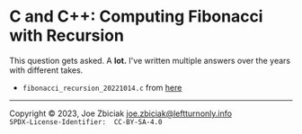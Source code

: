 # C and C++: Computing Fibonacci with Recursion

This question gets asked. A **lot.**  I've written multiple answers over
the years with different takes.

* `fibonacci_recursion_20221014.c` from [here](https://www.quora.com/What-is-a-program-in-C-to-print-the-Fibonacci-series-using-recursion/answer/Joe-Zbiciak)


____

Copyright © 2023, Joe Zbiciak <joe.zbiciak@leftturnonly.info>  
`SPDX-License-Identifier:  CC-BY-SA-4.0`
